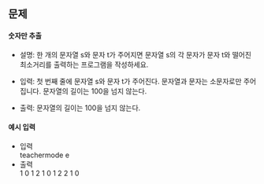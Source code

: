 ## 문제

#### 숫자만 추출
- 설명: 한 개의 문자열 s와 문자 t가 주어지면 문자열 s의 각 문자가 문자 t와 떨어진 최소거리를 출력하는 프로그램을 작성하세요.

- 입력: 첫 번째 줄에 문자열 s와 문자 t가 주어진다. 문자열과 문자는 소문자로만 주어집니다. 문자열의 길이는 100을 넘지 않는다.

- 출력: 문자열의 길이는 100을 넘지 않는다.

#### 예시 입력
- 입력   
  teachermode e
- 출력  
  1 0 1 2 1 0 1 2 2 1 0